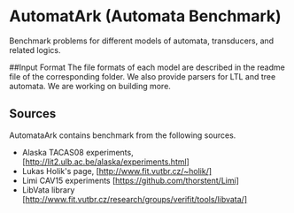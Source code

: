 # AutomatArk (Automata Benchmark)
Benchmark problems for different models of automata, transducers, and related logics.

##Input Format
The file formats of each model are described in the readme file of the corresponding folder.
We also provide parsers for LTL and tree automata. We are working on building more.

## Sources
AutomataArk contains benchmark from the following sources.

* Alaska TACAS08 experiments, [http://lit2.ulb.ac.be/alaska/experiments.html]
* Lukas Holik's page, [http://www.fit.vutbr.cz/~holik/]
* Limi CAV15 experiments [https://github.com/thorstent/Limi]
* LibVata library [http://www.fit.vutbr.cz/research/groups/verifit/tools/libvata/]
